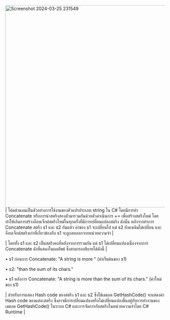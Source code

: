 <img width="638" alt="Screenshot 2024-03-25 231549" src="https://github.com/anndyyzzz/03376836-OOP-2566-Lab-03/assets/144866059/4fbc6310-f21d-4269-a9ca-eab1ea2d6407">
| โค้ดด้านบนเป็นตัวอย่างการใช้งานของตัวแปรประเภท string ใน C# 
โดยมีการทำ Concatenate หรือการนำสตริงสองตัวมารวมกันด้วยตัวดำเนินการ += เพื่อสร้างสตริงใหม่ โดยทำให้เกิดการสร้างอ็อบเจ็กต์สตริงใหม่ในทุกครั้งที่มีการเปลี่ยนแปลงสตริง ดังนั้น หลังจากทำการ Concatenate สตริง s1 และ s2 กันแล้ว ค่าของ s1 จะเปลี่ยนไป แต่ s2 ยังคงเดิมไม่เปลี่ยน และอ็อบเจ็กต์สตริงเก่าที่เกี่ยวข้องกับ s1 จะถูกลบออกจากหน่วยความจำ |

| โดยทั้ง s1 และ s2 เป็นสตริงคงที่หลังจากการรวมกัน แต่ s1 ได้เปลี่ยนแปลงเนื่องจากการ Concatenate ดังที่แสดงในผลลัพธ์ ซึ่งสามารถอธิบายได้ดังนี้ |

• s1 ก่อนการ Concatenate: "A string is more " (ค่าเริ่มต้นของ s1)

• s2: "than the sum of its chars."

• s1 หลังการ Concatenate: "A string is more than the sum of its chars." (ค่าใหม่ของ s1)

| สำหรับการแสดง Hash code ของสตริง s1 และ s2 ซึ่งใช้เมธอด GetHashCode() จะแสดงค่า Hash code ของแต่ละสตริง ซึ่งอาจมีการเปลี่ยนแปลงหรือไม่เปลี่ยนแปลงขึ้นอยู่กับการทำงานของเมธอด GetHashCode() ในระบบ C# และการจัดการกับสตริงในหน่วยความจำโดย C# Runtime |
